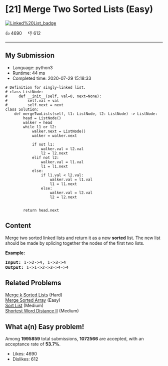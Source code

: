 # [21] Merge Two Sorted Lists (Easy)

[![Linked%20List_badge](https://img.shields.io/badge/topic-Linked%20List-green.svg)](https://leetcode.com/problems/merge-two-sorted-lists/) 

:+1: 4690 &nbsp; &nbsp; :thumbsdown: 612

---

## My Submission

- Language: python3
- Runtime: 44 ms
- Completed time: 2020-07-29 15:18:33

```python3
# Definition for singly-linked list.
# class ListNode:
#     def __init__(self, val=0, next=None):
#         self.val = val
#         self.next = next
class Solution:
    def mergeTwoLists(self, l1: ListNode, l2: ListNode) -> ListNode:
        head = ListNode()
        walker = head
        while l1 or l2:
            walker.next = ListNode()
            walker = walker.next
            
            if not l1:
                walker.val = l2.val
                l2 = l2.next
            elif not l2:
                walker.val = l1.val
                l1 = l1.next
            else:
                if l1.val < l2.val:
                    walker.val = l1.val
                    l1 = l1.next
                else:
                    walker.val = l2.val
                    l2 = l2.next
            
            
        return head.next
```

## Content
<p>Merge two sorted linked lists and return it as a new <strong>sorted</strong> list. The new list should be made by splicing together the nodes of the first two lists.</p>

<p><b>Example:</b></p>

<pre>
<b>Input:</b> 1-&gt;2-&gt;4, 1-&gt;3-&gt;4
<b>Output:</b> 1-&gt;1-&gt;2-&gt;3-&gt;4-&gt;4
</pre>


## Related Problems
[Merge k Sorted Lists](https://leetcode.com/problems/merge-k-sorted-lists/) (Hard) <br>
[Merge Sorted Array](https://leetcode.com/problems/merge-sorted-array/) (Easy) <br>
[Sort List](https://leetcode.com/problems/sort-list/) (Medium) <br>
[Shortest Word Distance II](https://leetcode.com/problems/shortest-word-distance-ii/) (Medium) <br>

## What a(n) Easy problem!
Among **1995859** total submissions, **1072566** are accepted, with an acceptance rate of **53.7%**. <br>

- Likes: 4690
- Dislikes: 612

